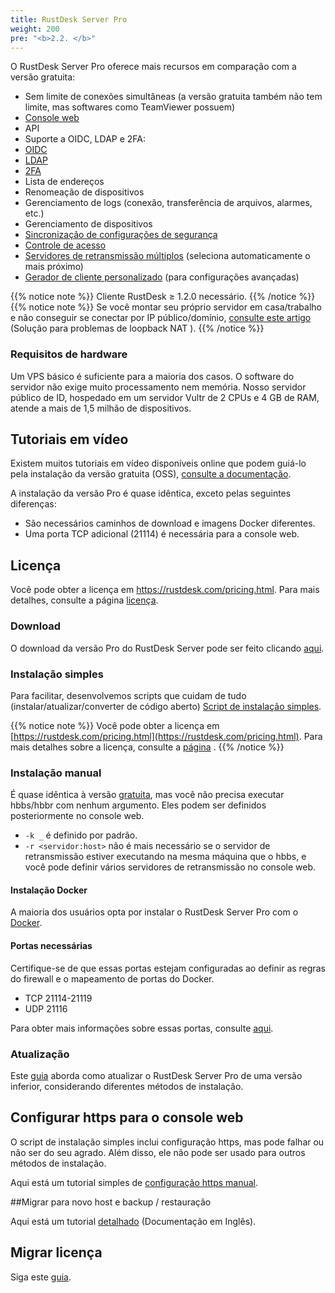 ```yaml
---
title: RustDesk Server Pro
weight: 200
pre: "<b>2.2. </b>"
---
```


O RustDesk Server Pro oferece mais recursos em comparação com a versão gratuita:

- Sem limite de conexões simultâneas (a versão gratuita também não tem limite, mas softwares como TeamViewer possuem)
- [Console web](https://rustdesk.com/docs/pt/self-host/rustdesk-server-pro/console/)
- API
- Suporte a OIDC, LDAP e 2FA:
- [OIDC](https://rustdesk.com/docs/pt/self-host/rustdesk-server-pro/oidc/)
- [LDAP](https://rustdesk.com/docs/pt/self-host/rustdesk-server-pro/ldap/)
- [2FA](https://rustdesk.com/docs/pt/self-host/rustdesk-server-pro/2fa/)
- Lista de endereços
- Renomeação de dispositivos
- Gerenciamento de logs (conexão, transferência de arquivos, alarmes, etc.)
- Gerenciamento de dispositivos
- [Sincronização de configurações de segurança](https://rustdesk.com/docs/pt/self-host/rustdesk-server-pro/strategy/)
- [Controle de acesso](https://rustdesk.com/docs/pt/self-host/rustdesk-server-pro/permissions/)
- [Servidores de retransmissão múltiplos](https://rustdesk.com/docs/pt/self-host/rustdesk-server-pro/relay/) (seleciona automaticamente o mais próximo)
- [Gerador de cliente personalizado](https://rustdesk.com/docs/pt/self-host/client-configuration/#1-custom-client-generator-pro-only) (para configurações avançadas)

{{% notice note %}}
Cliente RustDesk ≥ 1.2.0 necessário.
{{% /notice %}}
{{% notice note %}}
Se você montar seu próprio servidor em casa/trabalho e não conseguir se conectar por IP público/domínio, [consulte este artigo](https://rustdesk.com/docs/pt/self-host/nat-loopback-issues/) (Solução para problemas de loopback NAT ).
{{% /notice %}}

### Requisitos de hardware

Um VPS básico é suficiente para a maioria dos casos. O software do servidor não exige muito processamento nem memória. Nosso servidor público de ID, hospedado em um servidor Vultr de 2 CPUs e 4 GB de RAM, atende a mais de 1,5 milhão de dispositivos.

## Tutoriais em vídeo
Existem muitos tutoriais em vídeo disponíveis online que podem guiá-lo pela instalação da versão gratuita (OSS), [consulte a documentação](https://rustdesk.com/docs/pt/self-host/rustdesk-server-oss/install/#video-tutorials).

A instalação da versão Pro é quase idêntica, exceto pelas seguintes diferenças:

- São necessários caminhos de download e imagens Docker diferentes.
- Uma porta TCP adicional (21114) é necessária para a console web.

## Licença

Você pode obter a licença em https://rustdesk.com/pricing.html. Para mais detalhes, consulte a página [licença](https://rustdesk.com/docs/pt/self-host/rustdesk-server-pro/license/).

### Download

O download da versão Pro do RustDesk Server pode ser feito clicando [aqui](https://github.com/rustdesk/rustdesk-server-pro/releases/latest).

### Instalação simples

Para facilitar, desenvolvemos scripts que cuidam de tudo (instalar/atualizar/converter de código aberto) [Script de instalação simples](https://rustdesk.com/docs/pt/self-host/rustdesk-server-pro/installscript/).

{{% notice note %}}
Você pode obter a licença em [https://rustdesk.com/pricing.html](https://rustdesk.com/pricing.html). Para mais detalhes sobre a licença, consulte a [página](https://rustdesk.com/docs/pt/self-host/rustdesk-server-pro/license/) .
{{% /notice %}}

### Instalação manual

É quase idêntica à versão [gratuita](https://rustdesk.com/docs/pt/self-host/rustdesk-server-oss/install/), mas você não precisa executar hbbs/hbbr com nenhum argumento. Eles podem ser definidos posteriormente no console web.

- `-k _` é definido por padrão.
- `-r <servidor:host>` não é mais necessário se o servidor de retransmissão estiver executando na mesma máquina que o hbbs, e você pode definir vários servidores de retransmissão no console web.

#### Instalação Docker

A maioria dos usuários opta por instalar o RustDesk Server Pro com o [Docker](/docs/en/self-host/rustdesk-server-pro/installscript/docker/).

#### Portas necessárias
Certifique-se de que essas portas estejam configuradas ao definir as regras do firewall e o mapeamento de portas do Docker.

- TCP 21114-21119
- UDP 21116
  
Para obter mais informações sobre essas portas, consulte [aqui](/docs/pt/self-host/rustdesk-server-oss/install/#portas).

### Atualização

Este [guia](https://rustdesk.com/docs/pt/self-host/rustdesk-server-pro/faq/#there-is-a-new-version-of-rustdesk-server-pro-out-how-can-i-upgrade) aborda como atualizar o RustDesk Server Pro de uma versão inferior, considerando diferentes métodos de instalação.

## Configurar https para o console web

O script de instalação simples inclui configuração https, mas pode falhar ou não ser do seu agrado. Além disso, ele não pode ser usado para outros métodos de instalação.

Aqui está um tutorial simples de [configuração https manual](https://rustdesk.com/docs/pt/self-host/rustdesk-server-pro/faq/#configurar-https-para-web-console-manualmente).

##Migrar para novo host e backup / restauração

Aqui está um tutorial [detalhado](https://github.com/rustdesk/rustdesk-server-pro/discussions/184) (Documentação em Inglês).

## Migrar licença
Siga este [guia](https://rustdesk.com/docs/pt/self-host/rustdesk-server-pro/license/#recupera%C3%A7%C3%A3o-e-migra%C3%A7%C3%A3o-de-fatura-e-licen%C3%A7a).

